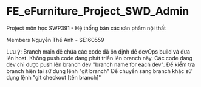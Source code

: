 # FE_eFurniture_Project_SWD_Admin

Project môn học SWP391 - Hệ thống bán các sản phẩm nội thất

Members
Nguyễn Thế Anh - SE160559

Lưu ý:
Branch main để chứa các code đã ổn định để devOps build và đưa lên host. Không push code đang phát triển lên branch này.
Các code đang dev chỉ được push lên branch dev "branch name for each dev".
Để kiểm tra branch hiện tại sử dụng lệnh "git branch"
Để chuyển sang branch khác sử dụng lệnh "git checkout [tên branch]"
